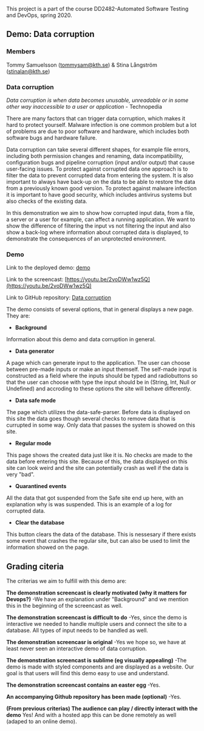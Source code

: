 This project is a part of the course DD2482-Automated Software Testing and DevOps, spring 2020.

## Demo: Data corruption

### Members

Tommy Samuelsson (tommysam@kth.se) & Stina Långström (stinalan@kth.se)

### Data corruption

*Data corruption is when data becomes unusable, unreadable or in some other way inaccessible to a user or application*
\- Technopedia

There are many factors that can trigger data corruption, which makes it hard to protect yourself. Malware infection is one common problem but a lot of problems are due to poor software and hardware, which includes both software bugs and hardware failure.

Data corruption can take several different shapes, for example file errors, including both permission changes and renaming, data incompatibility, configuration bugs and pipeline corruption (input and/or output) that cause user-facing issues. To protect against corrupted data one approach is to filter the data to prevent corrupted data from entering the system. It is also important to always have back-up on the data to be able to restore the data from a previously known good version. To protect against malware infection it is important to have good security, which includes antivirus systems but also checks of the existing data.

In this demonstration we aim to show how corrupted input data, from a file, a server or a user for example, can affect a running application. We want to show the difference of filtering the input vs not filtering the input and also show a back-log where information about corrupted data is displayed, to demonstrate the consequences of an unprotected environment.

### Demo

Link to the deployed demo: [demo](https://dd2482-demo-data-corruption.firebaseapp.com/)

Link to the screencast: [https://youtu.be/2voDWw1wz5Q](https://youtu.be/2voDWw1wz5Q)

Link to GitHub repository: [Data corruption](https://github.com/Zodbigt/dd2482_demo_data_corruption)

The demo consists of several options, that in general displays a new page. They are:

- **Background**

Information about this demo and data corruption in general.

- **Data generator**

A page which can generate input to the application. The user can choose between pre-made inputs or make an input themself. The self-made input is constructed as a field where the inputs should be typed and radiobuttons so that the user can choose with type the input should be in (String, Int, Null or Undefined) and accroding to these options the site will behave differently. 

- **Data safe mode**

The page which utilizes the data-safe-parser. Before data is displayed on this site the data goes though several checks to remove data that is currupted in some way. Only data that passes the system is showed on this site.

- **Regular mode**

This page shows the created data just like it is. No checks are made to the data before entering this site. Because of this, the data displayed on this site can look weird and the site can potentially crash as well if the data is very "bad".

- **Quarantined events**

All the data that got suspended from the Safe site end up here, with an explanation why is was suspended. This is an example of a log for corrupted data.

- **Clear the database**

This button clears the data of the database. This is nessesary if there exists some event that crashes the regular site, but can also be used to limit the information showed on the page.

## Grading citeria

The criterias we aim to fulfill with this demo are:

**The demonstration screencast is clearly motivated (why it matters for Devops?)** -We have an explanation under "Background" and we mention this in the beginning of the screencast as well.

**The demonstration screencast is difficult to do** -Yes, since the demo is interactive we needed to handle multiple users and connect the site to a database. All types of input needs to be handled as well.

**The demonstration screencasr is original** -Yes we hope so, we have at least never seen an interactive demo of data corruption.

**The demonstration screencast is sublime (eg visually appealing)** -The demo is made with styled components and are displayed as a website. Our goal is that users will find this demo easy to use and understand.

**The demonstration screencast contains an easter egg** -Yes.

**An accompanying Github repository has been made (optional)** -Yes.

**(From previous criterias) The audience can play / directly interact with the demo** Yes! And with a hosted app this can be done remotely as well (adaped to an online demo).